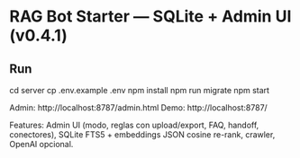 # RAG Bot Starter — SQLite + Admin UI (v0.4.1)

## Run
cd server
cp .env.example .env
npm install
npm run migrate
npm start

Admin: http://localhost:8787/admin.html
Demo:  http://localhost:8787/

Features: Admin UI (modo, reglas con upload/export, FAQ, handoff, conectores), SQLite FTS5 + embeddings JSON cosine re-rank, crawler, OpenAI opcional.
